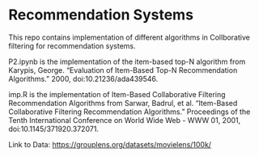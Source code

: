 # Recommendation Systems
This repo contains implementation of different algorithms in Collborative filtering for recommendation systems.

P2.ipynb is the implementation of the item-based top-N algorithm from Karypis, George. “Evaluation of Item-Based Top-N Recommendation Algorithms.” 2000, doi:10.21236/ada439546.

imp.R is the implementation of Item-Based Collaborative Filtering Recommendation Algorithms from Sarwar, Badrul, et al. “Item-Based Collaborative Filtering Recommendation Algorithms.” Proceedings of the Tenth International Conference on World Wide Web - WWW 01, 2001, doi:10.1145/371920.372071.

Link to Data: https://grouplens.org/datasets/movielens/100k/
